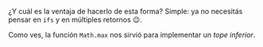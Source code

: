 ¿Y cuál es la ventaja de hacerlo de esta forma? Simple: ya no necesitás pensar en `ifs` y en múltiples retornos :wink:.

Como ves, la función `Math.max` nos sirvió para implementar un _tope inferior_.  